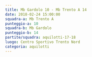 ```yaml
---
title: Mb Gardolo 10 - Mb Trento A 14
date: 2018-02-24 15:00:00
squadra-a: Mb Trento A
punteggio-a: 10
squadra-b: Mb Gardolo
punteggio-b: 14
partite/squadra: aquilotti-17-18
luogo: Centro Sportivo Trento Nord
categoria: aquilotti
---
```

